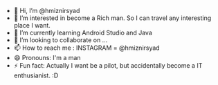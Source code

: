 - 👋 Hi, I’m @hmiznirsyad
- 👀 I’m interested in become a Rich man. So I can travel any interesting place I want.
- 🌱 I’m currently learning Android Studio and Java 
- 💞️ I’m looking to collaborate on ...
- 📫 How to reach me : INSTAGRAM = @hmiznirsyad 
- 😄 Pronouns: I'm a man
- ⚡ Fun fact: Actually I want be a pilot, but accidentally become a IT enthusianist. :D

<!---
hmiznirsyad/hmiznirsyad is a ✨ special ✨ repository because its `README.md` (this file) appears on your GitHub profile.
You can click the Preview link to take a look at your changes.
--->
